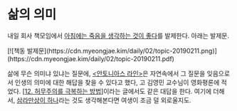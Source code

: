 # 삶의 의미

내일 회사 책모임에서 [아침에는 죽음을 생각하는 것이 좋다](https://www.aladin.co.kr/shop/wproduct.aspx?ItemId=175522746)를 발제한다. 아래는 발제문.

<p class="no-indent">[![책동 발제문](https://cdn.myeongjae.kim/daily/02/topic-20190211.png)](https://cdn.myeongjae.kim/daily/02/topic-20190211.pdf)</p>

삶에 무슨 의미냐 있냐는 질문에, [<안토니아스 라인>](https://movie.daum.net/moviedb/main?movieId=2449)은 자연속에서 그 질문을 잊음으로서 인생의 의미에 대한 해답을 찾을 수 있다고 했다, 고 김영민 교수님이 영화평론에 적었다. [\[12. 허무주의를 극복하는 방법\]](https://brunch.co.kr/\@chloepark-11/53)이라는 글에서도 같은 대답을 한다. 여기에 더해서, [삼라만상이 하나](https://www.aladin.co.kr/shop/wproduct.aspx?ItemId=870950)라는 것도 생각해본다면 여생이 조금 덜 외로울지도.